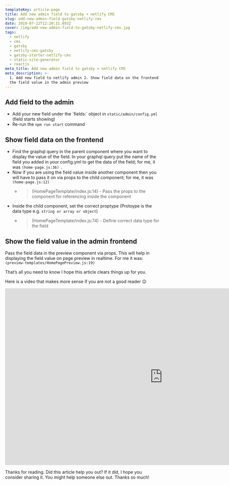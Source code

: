 ```yaml
---
templateKey: article-page
title: Add new admin field to gatsby + netlify CMS
slug: add-new-admin-field-gatsby-netlify-cms
date: 2019-07-22T12:20:31.893Z
cover: /img/add-new-admin-field-to-gatsby-netlify-cms.jpg
tags:
  - netlify
  - cms
  - gatsby
  - netlify-cms-gatsby
  - gatsby-starter-netlify-cms
  - static-site-generator
  - reactjs
meta_title: Add new admin field to gatsby + netlify CMS
meta_description: >-
  1. Add new field to netlify admin 2. Show field data on the frontend 3. Show
  the field value in the admin preview
---
```

## Add field to the admin

* Add your new field under the \`fields:\` object in `static/admin/config.yml` (field starts showing)
* Re-run the `npm run start` command



## Show field data on the frontend

* Find the graphql query in the parent component where you want to display the value of the field. In your graphql query put the name of the field you added in your config.yml to get the data of  the field; for me, it was `(home-page.js:36)`. 
* Now if you are using the field value inside another component then you will have to pass it on via props to the child component; for me, it was `(home-page.js:12)`
  * > (HomePageTemplate/index.js:14)	- Pass the props to the component for referencing inside the component
* Inside the child component, set the correct proptype (Protoype is the data type e.g. `string or array or object`) 
  * > (HomePageTemplate/index.js:74) - Define correct data type for the field

## Show the field value in the admin frontend

Pass the field data in the preview component via props. This will help in displaying the field value on page preview in realtime. For me it was: `(preview-templates/HomePagePreview.js:19)`



That’s all you need to know I hope this article clears things up for you.

Here is a video that makes more sense if you are not a good reader 😉

<iframe width="1028" height="578" src="https://www.youtube.com/embed/t8uC0wodL20" frameborder="0" allow="accelerometer; autoplay; encrypted-media; gyroscope; picture-in-picture" allowfullscreen></iframe>



Thanks for reading. Did this article help you out? If it did, I hope you consider sharing it. You might help someone else out. Thanks so much!
